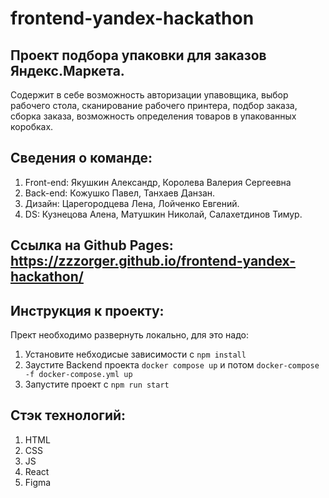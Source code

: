 # frontend-yandex-hackathon

## Проект подбора упаковки для заказов Яндекс.Маркета.
Содержит в себе возможность авторизации упавовщика, выбор рабочего стола, сканирование рабочего принтера, подбор заказа, сборка заказа, возможность определения товаров в упакованных коробках.

## Cведения о команде:
1. Front-end: Якушкин Александр, Королева Валерия Сергеевна
2. Back-end: Кожушко Павел, Танхаев Данзан.
3. Дизайн: Царегородцева Лена, Лойченко Евгений.
4. DS: Кузнецова Алена, Матушкин Николай, Салахетдинов Тимур.

## Cсылка на Github Pages: https://zzzorger.github.io/frontend-yandex-hackathon/

## Инструкция к проекту:
Прект необходимо развернуть локально, для это  надо:
1. Установите небходисые зависимости с `npm install`
2. Заустите Backend проекта `docker compose up` и потом `docker-compose -f docker-compose.yml up`
3. Запустите проект с `npm run start`

## Cтэк технологий:
1. HTML
2. CSS
3. JS
4. React
5. Figma
